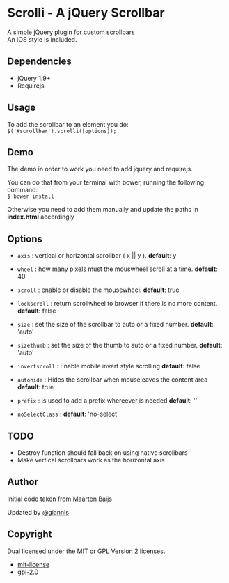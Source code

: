 Scrolli - A jQuery Scrollbar
=======

A simple jQuery plugin for custom scrollbars   
An iOS style is included.


## Dependencies

* jQuery 1.9+
* Requirejs

## Usage

To add the scrollbar to an element you do:    
`$('#scrollbar').scrolli([options]);`

## Demo

The demo in order to work you need to add jquery and requirejs.

You can do that from your terminal with bower, running the following command:     
`$ bower install`    

Otherwise you need to add them manually and update the paths in __index.html__  accordingly

## Options

* `axis` :  vertical or horizontal scrollbar ( x || y ). __default__: y

* `wheel` : how many pixels must the mouswheel scroll at a time. __default__: 40

* `scroll` : enable or disable the mousewheel. __default__: true 

* `lockscroll` : return scrollwheel to browser if there is no more         content. __default__: false

* `size` : set the size of the scrollbar to auto or a fixed number. __default__: 'auto'

* `sizethumb` : set the size of the thumb to auto or a fixed number. __default__: 'auto'

* `invertscroll` : Enable mobile invert style scrolling __default__: false

* `autohide` : Hides the scrollbar when mouseleaves the content area __default__: true

* `prefix` : is used to add a prefix whereever is needed __default__: ''

* `noSelectClass` :  __default__: 'no-select'


## TODO

* Destroy function should fall back on using native scrollbars
* Make vertical scrollbars work as the horizontal axis

## Author

Initial code taken from 
[Maarten Baijs](http://www.baijs.nl/tinyscrollbar/)    

Updated by [@giannis](https://github.com/giannis/)

## Copyright

Dual licensed under the MIT or GPL Version 2 licenses.

 * [mit-license](http://www.opensource.org/licenses/mit-license.php)
 * [gpl-2.0](http://www.opensource.org/licenses/gpl-2.0.php)